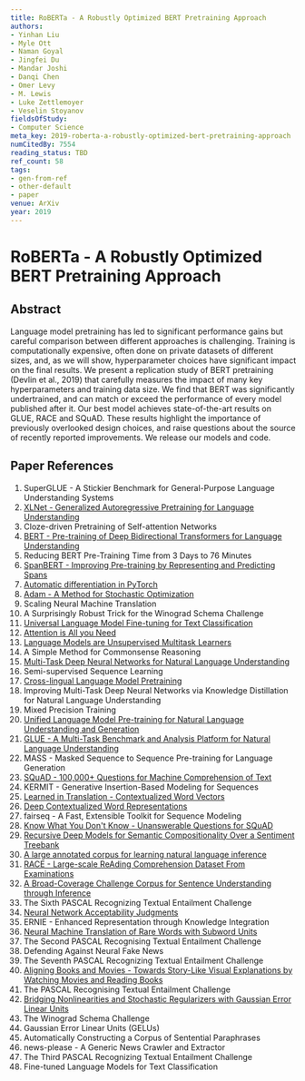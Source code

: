 ```yaml
---
title: RoBERTa - A Robustly Optimized BERT Pretraining Approach
authors:
- Yinhan Liu
- Myle Ott
- Naman Goyal
- Jingfei Du
- Mandar Joshi
- Danqi Chen
- Omer Levy
- M. Lewis
- Luke Zettlemoyer
- Veselin Stoyanov
fieldsOfStudy:
- Computer Science
meta_key: 2019-roberta-a-robustly-optimized-bert-pretraining-approach
numCitedBy: 7554
reading_status: TBD
ref_count: 58
tags:
- gen-from-ref
- other-default
- paper
venue: ArXiv
year: 2019
---
```


# RoBERTa - A Robustly Optimized BERT Pretraining Approach

## Abstract

Language model pretraining has led to significant performance gains but careful comparison between different approaches is challenging. Training is computationally expensive, often done on private datasets of different sizes, and, as we will show, hyperparameter choices have significant impact on the final results. We present a replication study of BERT pretraining (Devlin et al., 2019) that carefully measures the impact of many key hyperparameters and training data size. We find that BERT was significantly undertrained, and can match or exceed the performance of every model published after it. Our best model achieves state-of-the-art results on GLUE, RACE and SQuAD. These results highlight the importance of previously overlooked design choices, and raise questions about the source of recently reported improvements. We release our models and code.

## Paper References

1. SuperGLUE - A Stickier Benchmark for General-Purpose Language Understanding Systems
2. [XLNet - Generalized Autoregressive Pretraining for Language Understanding](2019-xlnet-generalized-autoregressive-pretraining-for-language-understanding)
3. Cloze-driven Pretraining of Self-attention Networks
4. [BERT - Pre-training of Deep Bidirectional Transformers for Language Understanding](2019-bert-pre-training-of-deep-bidirectional-transformers-for-language-understanding)
5. Reducing BERT Pre-Training Time from 3 Days to 76 Minutes
6. [SpanBERT - Improving Pre-training by Representing and Predicting Spans](2020-spanbert-improving-pre-training-by-representing-and-predicting-spans)
7. [Automatic differentiation in PyTorch](2017-automatic-differentiation-in-pytorch)
8. [Adam - A Method for Stochastic Optimization](2015-adam-a-method-for-stochastic-optimization)
9. Scaling Neural Machine Translation
10. A Surprisingly Robust Trick for the Winograd Schema Challenge
11. [Universal Language Model Fine-tuning for Text Classification](2018-universal-language-model-fine-tuning-for-text-classification)
12. [Attention is All you Need](2017-attention-is-all-you-need)
13. [Language Models are Unsupervised Multitask Learners](2019-language-models-are-unsupervised-multitask-learners)
14. A Simple Method for Commonsense Reasoning
15. [Multi-Task Deep Neural Networks for Natural Language Understanding](2019-multi-task-deep-neural-networks-for-natural-language-understanding)
16. Semi-supervised Sequence Learning
17. [Cross-lingual Language Model Pretraining](2019-cross-lingual-language-model-pretraining)
18. Improving Multi-Task Deep Neural Networks via Knowledge Distillation for Natural Language Understanding
19. Mixed Precision Training
20. [Unified Language Model Pre-training for Natural Language Understanding and Generation](2019-unified-language-model-pre-training-for-natural-language-understanding-and-generation)
21. [GLUE - A Multi-Task Benchmark and Analysis Platform for Natural Language Understanding](2018-glue-a-multi-task-benchmark-and-analysis-platform-for-natural-language-understanding)
22. MASS - Masked Sequence to Sequence Pre-training for Language Generation
23. [SQuAD - 100,000+ Questions for Machine Comprehension of Text](2016-squad-100-000-questions-for-machine-comprehension-of-text)
24. KERMIT - Generative Insertion-Based Modeling for Sequences
25. [Learned in Translation - Contextualized Word Vectors](2017-learned-in-translation-contextualized-word-vectors)
26. [Deep Contextualized Word Representations](2018-deep-contextualized-word-representations)
27. fairseq - A Fast, Extensible Toolkit for Sequence Modeling
28. [Know What You Don't Know - Unanswerable Questions for SQuAD](2018-know-what-you-don-t-know-unanswerable-questions-for-squad)
29. [Recursive Deep Models for Semantic Compositionality Over a Sentiment Treebank](2013-recursive-deep-models-for-semantic-compositionality-over-a-sentiment-treebank)
30. [A large annotated corpus for learning natural language inference](2015-a-large-annotated-corpus-for-learning-natural-language-inference)
31. [RACE - Large-scale ReAding Comprehension Dataset From Examinations](2017-race-large-scale-reading-comprehension-dataset-from-examinations)
32. [A Broad-Coverage Challenge Corpus for Sentence Understanding through Inference](2018-a-broad-coverage-challenge-corpus-for-sentence-understanding-through-inference)
33. The Sixth PASCAL Recognizing Textual Entailment Challenge
34. [Neural Network Acceptability Judgments](2019-neural-network-acceptability-judgments)
35. ERNIE - Enhanced Representation through Knowledge Integration
36. [Neural Machine Translation of Rare Words with Subword Units](2016-neural-machine-translation-of-rare-words-with-subword-units)
37. The Second PASCAL Recognising Textual Entailment Challenge
38. Defending Against Neural Fake News
39. The Seventh PASCAL Recognizing Textual Entailment Challenge
40. [Aligning Books and Movies - Towards Story-Like Visual Explanations by Watching Movies and Reading Books](2015-aligning-books-and-movies-towards-story-like-visual-explanations-by-watching-movies-and-reading-books)
41. The PASCAL Recognising Textual Entailment Challenge
42. [Bridging Nonlinearities and Stochastic Regularizers with Gaussian Error Linear Units](2016-bridging-nonlinearities-and-stochastic-regularizers-with-gaussian-error-linear-units)
43. The Winograd Schema Challenge
44. Gaussian Error Linear Units (GELUs)
45. Automatically Constructing a Corpus of Sentential Paraphrases
46. news-please - A Generic News Crawler and Extractor
47. The Third PASCAL Recognizing Textual Entailment Challenge
48. Fine-tuned Language Models for Text Classification
